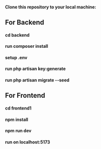 #### Clone this repository to your local machine:
## For Backend
#### cd backend
#### run composer install
#### setup .env
#### run php artisan key:generate
#### run php artisan migrate --seed

## For Frontend
#### cd frontend1
#### npm install
#### npm run dev
#### run on localhost:5173

